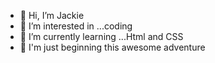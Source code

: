 - 👋 Hi, I’m Jackie
- 👀 I’m interested in ...coding 
- 🌱 I’m currently learning ...Html and CSS
- 💞️ I'm just beginning this awesome adventure 

<!---
JadeOverload/JadeOverload is a ✨ special ✨ repository because its `README.md` (this file) appears on your GitHub profile.
You can click the Preview link to take a look at your changes.
--->

